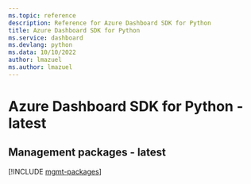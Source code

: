 ```yaml
---
ms.topic: reference
description: Reference for Azure Dashboard SDK for Python
title: Azure Dashboard SDK for Python
ms.service: dashboard
ms.devlang: python
ms.data: 10/10/2022
author: lmazuel
ms.author: lmazuel
---
```

# Azure Dashboard SDK for Python - latest

## Management packages - latest
[!INCLUDE [mgmt-packages](dashboard-mgmt-index.md)]